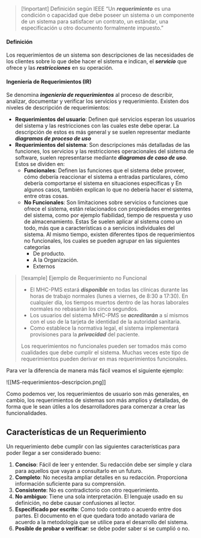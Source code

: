 >[!inportant] Definición según IEEE
>“Un ***requerimiento*** es una condición o capacidad que debe poseer un sistema o un componente de un sistema para satisfacer un contrato, un estándar, una especificación u otro documento formalmente impuesto.”

#### Definición

Los requerimientos de un sistema son descripciones de las necesidades de los clientes sobre lo que debe hacer el sistema e indican, el ***servicio*** que ofrece y las ***restricciones*** en su operación.

#### Ingeniería de Requerimientos (IR)

Se denomina ***ingeniería de requerimientos*** al proceso de describir, analizar, documentar y verificar los servicios y requerimiento.
Existen dos niveles de descripción de requerimientos:

- **Requerimientos del usuario**: Definen qué servicios esperan los usuarios del sistema y las restricciones con las cuales este debe operar. La descripción de estos es más general y se suelen representar mediante ***diagramas de proceso de uso***
- **Requerimientos del sistema**: Son descripciones más detalladas de las funciones, los servicios y las restricciones operacionales del sistema de software, suelen representarse mediante ***diagramas de caso de uso***. Estos se dividen en:
	- **Funcionales**: Definen las funciones que el sistema debe proveer, cómo debería reaccionar el sistema a entradas particulares, cómo debería comportarse el sistema en situaciones específicas y En algunos casos, también explican lo que no debería hacer el sistema, entre otras cosas.
	- **No Funcionales**: Son limitaciones sobre servicios o funciones que ofrece el sistema, están relacionados con propiedades emergentes del sistema, como por ejemplo fiabilidad, tiempo de respuesta y uso de almacenamiento. Estas Se suelen aplicar al sistema como un todo, más que a características o a servicios individuales del sistema. Al mismo tiempo, existen diferentes tipos de requerimientos no funcionales, los cuales se pueden agrupar en las siguientes categorías
		- De producto.
		- A la Organización.
		- Externos

>[!example] Ejemplo de Requerimiento no Funcional
> - El MHC-PMS estará ***disponible*** en todas las clínicas durante las horas de trabajo normales (lunes a viernes, de 8:30 a 17:30). En cualquier día, los tiempos muertos dentro de las horas laborales normales no rebasarán los cinco segundos.
> - Los usuarios del sistema MHC-PMS se ***acreditarán*** a sí mismos con el uso de la tarjeta de identidad de la autoridad sanitaria.
> - Como establece la normativa legal, el sistema implementará provisiones para la ***privacidad*** del paciente.
>
>Los requerimientos no funcionales pueden ser tomados más como cualidades que debe cumplir el sistema. Muchas veces este tipo de requerimientos pueden derivar en mas requerimientos funcionales.

Para ver la diferencia de manera más fácil veamos el siguiente ejemplo:

<span class="centerImg"> ![[MS-requerimientos-descripcion.png]] </span>

Como podemos ver, los requerimientos de usuario son más generales, en cambio, los requerimientos de sistemas son más amplios y detalladas, de forma que le sean útiles a los desarrolladores para comenzar a crear las funcionalidades.

## Características de un Requerimiento

Un requerimiento debe cumplir con las siguientes características para poder llegar a ser considerado bueno:  

1. **Conciso**: Fácil de leer y entender. Su redacción debe ser simple y clara para aquellos que vayan a consultarlo en un futuro.
2. **Completo**: No necesita ampliar detalles en su redacción. Proporciona información suficiente para su comprensión.
3. **Consistente**: No es contradictorio con otro requerimiento.
4. **No ambiguo**: Tiene una sola interpretación. El lenguaje usado en su definición, no debe causar confusiones al lector.
5. **Especificado por escrito**: Como todo contrato o acuerdo entre dos partes. El documento en el que quedara todo anotado variara de acuerdo a la metodología que se utilice para el desarrollo del sistema.
6. **Posible de probar o verificar**: se debe poder saber si se cumplió o no.

